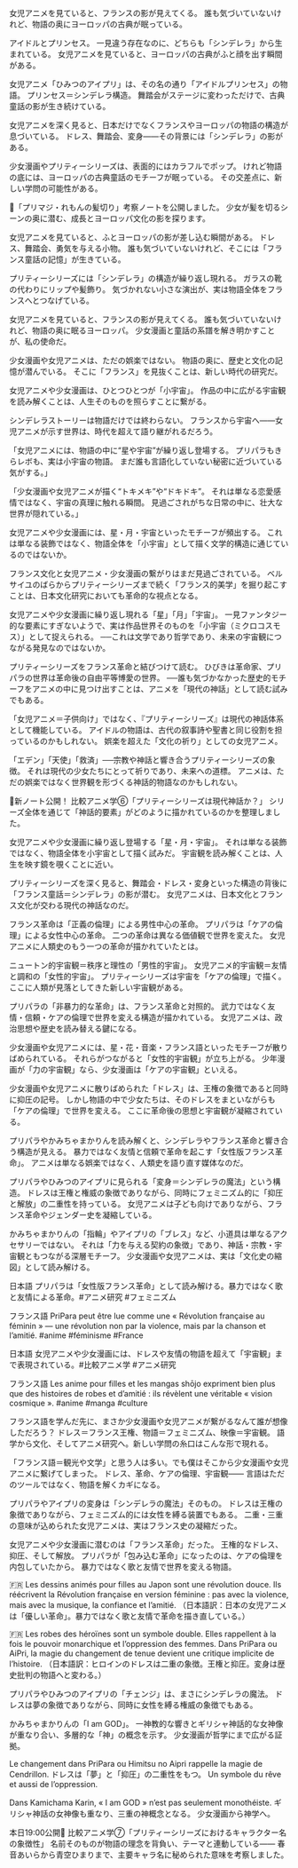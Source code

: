 女児アニメを見ていると、フランスの影が見えてくる。
誰も気づいていないけれど、物語の奥にヨーロッパの古典が眠っている。

アイドルとプリンセス。
一見違う存在なのに、どちらも「シンデレラ」から生まれている。
女児アニメを見ていると、ヨーロッパの古典がふと顔を出す瞬間がある。

女児アニメ「ひみつのアイプリ」は、その名の通り「アイドルプリンセス」の物語。
プリンセス＝シンデレラ構造。
舞踏会がステージに変わっただけで、古典童話の影が生き続けている。

女児アニメを深く見ると、日本だけでなくフランスやヨーロッパの物語の構造が息づいている。
ドレス、舞踏会、変身――その背景には「シンデレラ」の影がある。

少女漫画やプリティーシリーズは、表面的にはカラフルでポップ。
けれど物語の底には、ヨーロッパの古典童話のモチーフが眠っている。
その交差点に、新しい学問の可能性がある。

📖「プリマジ・れもんの髪切り」考察ノートを公開しました。
少女が髪を切るシーンの奥に潜む、成長とヨーロッパ文化の影を探ります。

女児アニメを見ていると、ふとヨーロッパの影が差し込む瞬間がある。
ドレス、舞踏会、勇気を与える小物。
誰も気づいていないけれど、そこには「フランス童話の記憶」が生きている。

プリティーシリーズには「シンデレラ」の構造が繰り返し現れる。
ガラスの靴の代わりにリップや髪飾り。
気づかれない小さな演出が、実は物語全体をフランスへとつなげている。

女児アニメを見ていると、フランスの影が見えてくる。
誰も気づいていないけれど、物語の奥に眠るヨーロッパ。
少女漫画と童話の系譜を解き明かすことが、私の使命だ。

少女漫画や女児アニメは、ただの娯楽ではない。
物語の奥に、歴史と文化の記憶が潜んでいる。
そこに「フランス」を見抜くことは、新しい時代の研究だ。

女児アニメや少女漫画は、ひとつひとつが「小宇宙」。
作品の中に広がる宇宙観を読み解くことは、人生そのものを照らすことに繋がる。

シンデレラストーリーは物語だけでは終わらない。
フランスから宇宙へ――女児アニメが示す世界は、時代を超えて語り継がれるだろう。

「女児アニメには、物語の中に“星や宇宙”が繰り返し登場する。
プリパラもきらレボも、実は小宇宙の物語。
まだ誰も言語化していない秘密に近づいている気がする。」

「少女漫画や女児アニメが描く“トキメキ”や“ドキドキ”。
それは単なる恋愛感情ではなく、宇宙の真理に触れる瞬間。
見過ごされがちな日常の中に、壮大な世界が隠れている。」

女児アニメや少女漫画には、星・月・宇宙といったモチーフが頻出する。
これは単なる装飾ではなく、物語全体を「小宇宙」として描く文学的構造に通じているのではないか。

フランス文化と女児アニメ・少女漫画の繋がりはまだ見過ごされている。
ベルサイユのばらからプリティーシリーズまで続く「フランス的美学」を掘り起こすことは、日本文化研究においても革命的な視点となる。

女児アニメや少女漫画に繰り返し現れる「星」「月」「宇宙」。
一見ファンタジー的な要素にすぎないようで、実は作品世界そのものを「小宇宙（ミクロコスモス）」として捉えられる。
──これは文学であり哲学であり、未来の宇宙観につながる発見なのではないか。

プリティーシリーズをフランス革命と結びつけて読む。
ひびきは革命家、プリパラの世界は革命後の自由平等博愛の世界。
──誰も気づかなかった歴史的モチーフをアニメの中に見つけ出すことは、アニメを「現代の神話」として読む試みでもある。

「女児アニメ＝子供向け」ではなく、『プリティーシリーズ』は現代の神話体系として機能している。
アイドルの物語は、古代の叙事詩や聖書と同じ役割を担っているのかもしれない。
娯楽を超えた「文化の祈り」としての女児アニメ。

「エデン」「天使」「救済」──宗教や神話と響き合うプリティーシリーズの象徴。
それは現代の少女たちにとって祈りであり、未来への道標。
アニメは、ただの娯楽ではなく世界観を形づくる神話的物語なのかもしれない。

📖新ノート公開！
比較アニメ学⑥「プリティーシリーズは現代神話か？」
シリーズ全体を通じて「神話的要素」がどのように描かれているのかを整理しました。

女児アニメや少女漫画に繰り返し登場する「星・月・宇宙」。
それは単なる装飾ではなく、物語全体を小宇宙として描く試みだ。
宇宙観を読み解くことは、人生を映す鏡を覗くことに近い。

プリティーシリーズを深く見ると、舞踏会・ドレス・変身といった構造の背後に「フランス童話＝シンデレラ」の影が潜む。
女児アニメは、日本文化とフランス文化が交わる現代の神話なのだ。

フランス革命は「正義の倫理」による男性中心の革命。
プリパラは「ケアの倫理」による女性中心の革命。
二つの革命は異なる価値観で世界を変えた。
女児アニメに人類史のもう一つの革命が描かれていたとは。

ニュートン的宇宙観＝秩序と理性の「男性的宇宙」。
女児アニメ的宇宙観＝友情と調和の「女性的宇宙」。
プリティーシリーズは宇宙を「ケアの倫理」で描く。
ここに人類が見落としてきた新しい宇宙観がある。

プリパラの「非暴力的な革命」は、フランス革命と対照的。
武力ではなく友情・信頼・ケアの倫理で世界を変える構造が描かれている。
女児アニメは、政治思想や歴史を読み替える鍵になる。

少女漫画や女児アニメには、星・花・音楽・フランス語といったモチーフが散りばめられている。
それらがつながると「女性的宇宙観」が立ち上がる。
少年漫画が「力の宇宙観」なら、少女漫画は「ケアの宇宙観」といえる。

少女漫画や女児アニメに散りばめられた「ドレス」は、王権の象徴であると同時に抑圧の記号。
しかし物語の中で少女たちは、そのドレスをまといながらも「ケアの倫理」で世界を変える。
ここに革命後の思想と宇宙観が凝縮されている。

プリパラやかみちゃまかりんを読み解くと、シンデレラやフランス革命と響き合う構造が見える。
暴力ではなく友情と信頼で革命を起こす「女性版フランス革命」。
アニメは単なる娯楽ではなく、人類史を語り直す媒体なのだ。

プリパラやひみつのアイプリに見られる「変身＝シンデレラの魔法」という構造。
ドレスは王権と権威の象徴でありながら、同時にフェミニズム的に「抑圧と解放」の二重性を持っている。
女児アニメは子ども向けでありながら、フランス革命やジェンダー史を凝縮している。

かみちゃまかりんの「指輪」やアイプリの「ブレス」など、小道具は単なるアクセサリーではない。
それは「力を与える契約の象徴」であり、神話・宗教・宇宙観ともつながる深層モチーフ。
少女漫画や女児アニメは、実は「文化史の縮図」として読み解ける。

日本語
プリパラは「女性版フランス革命」として読み解ける。暴力ではなく歌と友情による革命。#アニメ研究 #フェミニズム

フランス語
PriPara peut être lue comme une « Révolution française au féminin » — une révolution non par la violence, mais par la chanson et l’amitié.
#anime #féminisme #France

日本語
女児アニメや少女漫画には、ドレスや友情の物語を超えて「宇宙観」まで表現されている。#比較アニメ学 #アニメ研究

フランス語
Les anime pour filles et les mangas shōjo expriment bien plus que des histoires de robes et d’amitié : ils révèlent une véritable « vision cosmique ».
#anime #manga #culture

フランス語を学んだ先に、まさか少女漫画や女児アニメが繋がるなんて誰が想像しただろう？
ドレス＝フランス王権、物語＝フェミニズム、映像＝宇宙観。
語学から文化、そしてアニメ研究へ。新しい学問の糸口はこんな形で現れる。

「フランス語＝観光や文学」と思う人は多い。でも僕はそこから少女漫画や女児アニメに繋げてしまった。
ドレス、革命、ケアの倫理、宇宙観――
言語はただのツールではなく、物語を解くカギになる。

プリパラやアイプリの変身は「シンデレラの魔法」そのもの。
ドレスは王権の象徴でありながら、フェミニズム的には女性を縛る装置でもある。
二重・三重の意味が込められた女児アニメは、実はフランス史の凝縮だった。

女児アニメや少女漫画に潜むのは「フランス革命」だった。
王権的なドレス、抑圧、そして解放。
プリパラが「包み込む革命」になったのは、ケアの倫理を内包していたから。
暴力ではなく歌と友情で世界を変える物語。

🇫🇷 Les dessins animés pour filles au Japon sont une révolution douce.
Ils réécrivent la Révolution française en version féminine :
pas avec la violence, mais avec la musique, la confiance et l’amitié.
（日本語訳：日本の女児アニメは「優しい革命」。暴力ではなく歌と友情で革命を描き直している。）

🇫🇷 Les robes des héroïnes sont un symbole double.
Elles rappellent à la fois le pouvoir monarchique et l’oppression des femmes.
Dans PriPara ou AiPri, la magie du changement de tenue devient une critique implicite de l’histoire.
（日本語訳：ヒロインのドレスは二重の象徴。王権と抑圧。変身は歴史批判の物語へと変わる。）

プリパラやひみつのアイプリの「チェンジ」は、まさにシンデレラの魔法。
ドレスは夢の象徴でありながら、同時に女性を縛る権威の象徴でもある。

かみちゃまかりんの「I am GOD」。
一神教的な響きとギリシャ神話的な女神像が重なり合い、多層的な「神」の概念を示す。
少女漫画が哲学にまで広がる証拠。

Le changement dans PriPara ou Himitsu no Aipri rappelle la magie de Cendrillon.
ドレスは「夢」と「抑圧」の二重性をもつ。
Un symbole du rêve et aussi de l’oppression.

Dans Kamichama Karin, « I am GOD » n’est pas seulement monothéiste.
ギリシャ神話の女神像も重なり、三重の神概念となる。
少女漫画から神学へ。

本日19:00公開📖
比較アニメ学⑦「プリティーシリーズにおけるキャラクター名の象徴性」
名前そのものが物語の理念を背負い、テーマと連動している——
春音あいらから青空ひまりまで、主要キャラ名に秘められた意味を考察しました。
